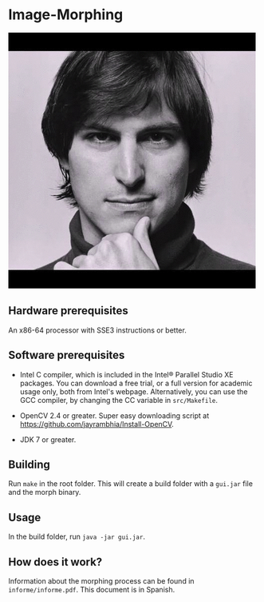 Image-Morphing
==============

![example](jobs.gif "Example")

## Hardware prerequisites

An x86-64 processor with SSE3 instructions or better.

## Software prerequisites

- Intel C compiler, which is included in the Intel® Parallel Studio XE packages. You can download a free trial, or a full version for academic usage only, both from Intel's webpage. Alternatively, you can use the GCC compiler, by changing the CC variable in `src/Makefile`.

- OpenCV 2.4 or greater. Super easy downloading script at https://github.com/jayrambhia/Install-OpenCV.

- JDK 7 or greater.

## Building

Run `make` in the root folder. This will create a build folder with a `gui.jar` file and the morph binary.

## Usage

In the build folder, run `java -jar gui.jar`.

## How does it work?

Information about the morphing process can be found in `informe/informe.pdf`. This document is in Spanish.
